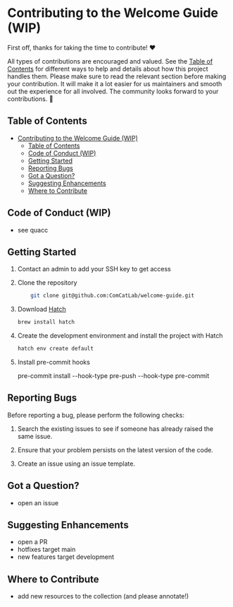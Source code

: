 # Contributing to the Welcome Guide (WIP)

First off, thanks for taking the time to contribute! ❤️

All types of contributions are encouraged and valued. See the
[Table of Contents](#table-of-contents) for different ways to help
and details about how this project handles them. Please make sure to read
the relevant section before making your contribution. It will make it a lot
easier for us maintainers and smooth out the experience for all involved. The community
looks forward to your contributions. 🎉

## Table of Contents

- [Contributing to the Welcome Guide (WIP)](#contributing-to-the-welcome-guide-wip)
  - [Table of Contents](#table-of-contents)
  - [Code of Conduct (WIP)](#code-of-conduct-wip)
  - [Getting Started](#getting-started)
  - [Reporting Bugs](#reporting-bugs)
  - [Got a Question?](#got-a-question)
  - [Suggesting Enhancements](#suggesting-enhancements)
  - [Where to Contribute](#where-to-contribute)

## Code of Conduct (WIP)

- see quacc

## Getting Started

1. Contact an admin to add your SSH key to get access

2. Clone the repository

    ```bash
        git clone git@github.com:ComCatLab/welcome-guide.git
    ```

3. Download [Hatch][hatch]

    ```bash
    brew install hatch
    ```

4. Create the development environment and install the project with Hatch

    ```bash
    hatch env create default
    ```

5. Install pre-commit hooks

    pre-commit install --hook-type pre-push --hook-type pre-commit

## Reporting Bugs

Before reporting a bug, please perform the following checks:

1. Search the existing issues to see if someone has already raised the same issue.

2. Ensure that your problem persists on the latest version of the code.

3. Create an issue using an issue template.

## Got a Question?

- open an issue

## Suggesting Enhancements

- open a PR
- hotfixes target main
- new features target development

## Where to Contribute

- add new resources to the collection (and please annotate!)

[hatch]: https://hatch.pypa.io/latest
